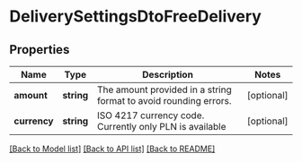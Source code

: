 # DeliverySettingsDtoFreeDelivery

## Properties
Name | Type | Description | Notes
------------ | ------------- | ------------- | -------------
**amount** | **string** | The amount provided in a string format to avoid rounding errors. | [optional] 
**currency** | **string** | ISO 4217 currency code. Currently only PLN is available | [optional] 

[[Back to Model list]](../../README.md#documentation-for-models) [[Back to API list]](../../README.md#documentation-for-api-endpoints) [[Back to README]](../../README.md)

